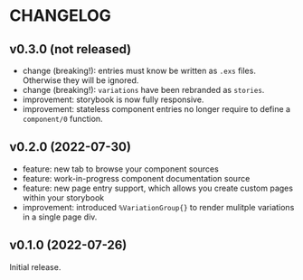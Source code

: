 # CHANGELOG

## v0.3.0 (not released)

- change (breaking!): entries must know be written as `.exs` files. Otherwise they will be ignored.
- change (breaking!): `variations` have been rebranded as `stories`.
- improvement: storybook is now fully responsive.
- improvement: stateless component entries no longer require to define a `component/0` function.

## v0.2.0 (2022-07-30)

- feature: new tab to browse your component sources
- feature: work-in-progress component documentation source
- feature: new page entry support, which allows you create custom pages within your storybook
- improvement: introduced `%VariationGroup{}` to render mulitple variations in a single page div.

## v0.1.0 (2022-07-26)

Initial release.
